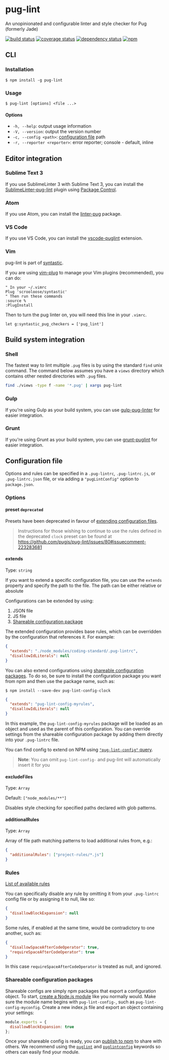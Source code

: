 # pug-lint

An unopinionated and configurable linter and style checker for Pug (formerly Jade)

[![build status](https://img.shields.io/travis/pugjs/pug-lint/master.svg)](https://travis-ci.org/pugjs/pug-lint)
[![coverage status](https://img.shields.io/codecov/c/github/pugjs/pug-lint/master.svg)](https://codecov.io/gh/pugjs/pug-lint)
[![dependency status](https://img.shields.io/david/pugjs/pug-lint.svg)](https://david-dm.org/pugjs/pug-lint)
[![npm](https://img.shields.io/npm/v/pug-lint.svg)](https://www.npmjs.com/package/pug-lint)

## CLI

### Installation

```shell
$ npm install -g pug-lint
```

### Usage

```shell
$ pug-lint [options] <file ...>
```

#### Options

* `-h, --help`: output usage information
* `-V, --version`: output the version number
* `-c, --config <path>`: [configuration file](#configuration-file) path
* `-r, --reporter <reporter>`: error reporter; console - default, inline

## Editor integration

### Sublime Text 3

If you use SublimeLinter 3 with Sublime Text 3, you can install the
[SublimeLinter-pug-lint](https://github.com/SublimeLinter/SublimeLinter-pug-lint)
plugin using [Package Control](https://packagecontrol.io/).

### Atom

If you use Atom, you can install the [linter-pug](https://atom.io/packages/linter-pug) package.

### VS Code

If you use VS Code, you can install the [vscode-puglint](https://marketplace.visualstudio.com/items?itemName=mrmlnc.vscode-puglint) extension.

### Vim

pug-lint is part of [syntastic](https://github.com/scrooloose/syntastic).

If you are using [vim-plug](https://github.com/junegunn/vim-plug) to manage your
Vim plugins (recommended), you can do:

```
" In your ~/.vimrc
Plug 'scrooloose/syntastic'
" Then run these commands
:source %
:PlugInstall
```

Then to turn the pug linter on, you will need this line in your `.vimrc`.

```
let g:syntastic_pug_checkers = ['pug_lint']
```

## Build system integration

### Shell

The fastest way to lint multiple `.pug` files is by using the standard `find` unix command. The command below assumes you have a `views` directory which contains other nested directories with `.pug` files.

```sh
find ./views -type f -name '*.pug' | xargs pug-lint
```

### Gulp

If you're using Gulp as your build system, you can use [gulp-pug-linter](https://github.com/ilyakam/gulp-pug-linter) for easier integration.

### Grunt

If you're using Grunt as your build system, you can use [grunt-puglint](https://github.com/mrmlnc/grunt-puglint) for easier integration.

## Configuration file

Options and rules can be specified in a `.pug-lintrc`, `.pug-lintrc.js`, or `.pug-lintrc.json` file, or via adding a `"pugLintConfig"` option to `package.json`.

### Options

#### preset `deprecated`

Presets have been deprecated in favour of [extending configuration files](#extends).

> Instructions for those wishing to continue to use the rules defined in the deprecated `clock` preset can be found at https://github.com/pugjs/pug-lint/issues/80#issuecomment-223283681

#### extends

Type: `string`

If you want to extend a specific configuration file, you can use the `extends` property and specify the path to the file. The path can be either relative or absolute

Configurations can be extended by using:

1. JSON file
2. JS file
3. [Shareable configuration package](#shareable-configuration-packages)

The extended configuration provides base rules, which can be overridden by the configuration that references it. For example:

```json
{
  "extends": "./node_modules/coding-standard/.pug-lintrc",
  "disallowIdLiterals": null
}
```

You can also extend configurations using [shareable configuration packages](#shareable-configuration-packages). To do so, be sure to install the configuration package you want from npm and then use the package name, such as:

```shell
$ npm install --save-dev pug-lint-config-clock
```

```json
{
  "extends": "pug-lint-config-myrules",
  "disallowIdLiterals": null
}
```

In this example, the `pug-lint-config-myrules` package will be loaded as an object and used as the parent of this configuration. You can override settings from the shareable configuration package by adding them directly into your `.pug-lintrc` file.

You can find config to extend on NPM using [`"pug-lint-config"` query](https://www.npmjs.com/search?q=pug-lint-config).

> **Note**: You can omit `pug-lint-config-` and pug-lint will automatically insert it for you

#### excludeFiles

Type: `Array`

Default: `["node_modules/**"]`

Disables style checking for specified paths declared with glob patterns.

#### additionalRules

Type: `Array`

Array of file path matching patterns to load additional rules from, e.g.:

```json
{
  "additionalRules": ["project-rules/*.js"]
}
```

### Rules

[List of available rules](docs/rules.md)

You can specifically disable any rule by omitting it from your `.pug-lintrc` config file or by assigning it to null, like so:

```json
{
  "disallowBlockExpansion": null
}
```

Some rules, if enabled at the same time, would be contradictory to one another, such as:

```json
{
  "disallowSpaceAfterCodeOperator": true,
  "requireSpaceAfterCodeOperator": true
}
```

In this case `requireSpaceAfterCodeOperator` is treated as null, and ignored.

### Shareable configuration packages

Shareable configs are simply npm packages that export a configuration object. To start, [create a Node.js module](https://docs.npmjs.com/getting-started/creating-node-modules) like you normally would. Make sure the module name begins with `pug-lint-config-`, such as `pug-lint-config-myconfig`. Create a new index.js file and export an object containing your settings:

```js
module.exports = {
  disallowBlockExpansion: true
};
```

Once your shareable config is ready, you can [publish to npm](https://docs.npmjs.com/getting-started/publishing-npm-packages) to share with others. We recommend using the [`puglint`](https://www.npmjs.com/browse/keyword/puglint) and [`puglintconfig`](https://www.npmjs.com/browse/keyword/puglintconfig) keywords so others can easily find your module.
